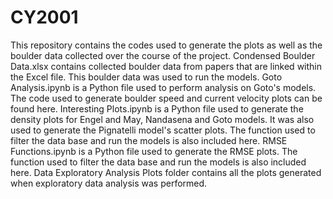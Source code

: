 # CY2001
This repository contains the codes used to generate the plots as well as the boulder data collected over the course of the project.
Condensed Boulder Data.xlsx contains collected boulder data from papers that are linked within the Excel file. This boulder data was used to run the models.
Goto Analysis.ipynb is a Python file used to perform analysis on Goto's models. The code used to generate boulder speed and current velocity plots can be found here. 
Interesting Plots.ipynb is a Python file used to generate the density plots for Engel and May, Nandasena and Goto models. It was also used to generate the Pignatelli model's scatter plots. The function used to filter the data base and run the models is also included here.
RMSE Functions.ipynb is a Python file used to generate the RMSE plots. The function used to filter the data base and run the models is also included here.
Data Exploratory Analysis Plots folder contains all the plots generated when exploratory data analysis was performed. 
